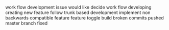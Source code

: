 work flow development issue would like decide work flow developing creating new feature follow trunk based development implement non backwards compatible feature feature toggle build broken commits pushed master branch fixed